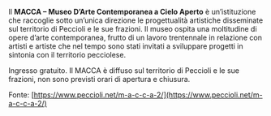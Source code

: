 Il **MACCA – Museo D’Arte Contemporanea a Cielo Aperto** è un’istituzione che raccoglie sotto un’unica direzione le progettualità artistiche disseminate sul territorio di Peccioli e le sue frazioni. Il museo ospita una moltitudine di opere d’arte contemporanea, frutto di un lavoro trentennale in relazione con artisti e artiste che nel tempo sono stati invitati a sviluppare progetti in sintonia con il territorio pecciolese.

Ingresso gratuito. Il MACCA è diffuso sul territorio di Peccioli e le sue frazioni, non sono previsti orari di apertura e chiusura.

Fonte: [https://www.peccioli.net/m-a-c-c-a-2/](https://www.peccioli.net/m-a-c-c-a-2/)
